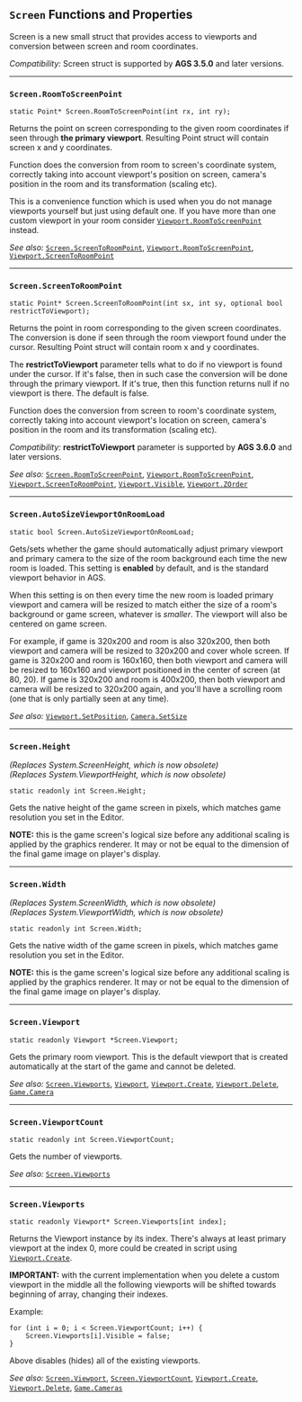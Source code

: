 ## `Screen` Functions and Properties

Screen is a new small struct that provides access to viewports and conversion between screen and room coordinates.

*Compatibility:* Screen struct is supported by **AGS 3.5.0** and later versions.

---

### `Screen.RoomToScreenPoint`

    static Point* Screen.RoomToScreenPoint(int rx, int ry);

Returns the point on screen corresponding to the given room coordinates if seen through **the primary viewport**. Resulting Point struct will contain screen x and y coordinates.

Function does the conversion from room to screen's coordinate system, correctly taking into account viewport's position on screen, camera's position in the room and its transformation (scaling etc).

This is a convenience function which is used when you do not manage viewports yourself but just using default one. If you have more than one custom viewport in your room consider [`Viewport.RoomToScreenPoint`](Viewport#viewportroomtoscreenpoint) instead.

*See also:* [`Screen.ScreenToRoomPoint`](Screen#screenscreentoroompoint), [`Viewport.RoomToScreenPoint`](Viewport#viewportroomtoscreenpoint), [`Viewport.ScreenToRoomPoint`](Viewport#viewportscreentoroompoint)

---

### `Screen.ScreenToRoomPoint`

    static Point* Screen.ScreenToRoomPoint(int sx, int sy, optional bool restrictToViewport);

Returns the point in room corresponding to the given screen coordinates. The conversion is done if seen through the room viewport found under the cursor. Resulting Point struct will contain room x and y coordinates.

The **restrictToViewport** parameter tells what to do if no viewport is found under the cursor. If it's false, then in such case the conversion will be done through the primary viewport. If it's true, then this function returns null if no viewport is there. The default is false.

Function does the conversion from screen to room's coordinate system, correctly taking into account viewport's location on screen, camera's position in the room and its transformation (scaling etc).

*Compatibility:* **restrictToViewport** parameter is supported by **AGS 3.6.0** and later versions.

*See also:* [`Screen.RoomToScreenPoint`](Screen#screenroomtoscreenpoint), [`Viewport.RoomToScreenPoint`](Viewport#viewportroomtoscreenpoint), [`Viewport.ScreenToRoomPoint`](Viewport#viewportscreentoroompoint), [`Viewport.Visible`](Viewport#viewportvisible), [`Viewport.ZOrder`](Viewport#viewportzorder)

---

### `Screen.AutoSizeViewportOnRoomLoad`

    static bool Screen.AutoSizeViewportOnRoomLoad;

Gets/sets whether the game should automatically adjust primary viewport and primary camera to the size of the room background each time the new room is loaded. This setting is **enabled** by default, and is the standard viewport behavior in AGS.

When this setting is on then every time the new room is loaded primary viewport and camera will be resized to match either the size of a room's background or game screen, whatever is *smaller*. The viewport will also be centered on game screen.

For example, if game is 320x200 and room is also 320x200, then both viewport and camera will be resized to 320x200 and cover whole screen.
If game is 320x200 and room is 160x160, then both viewport and camera will be resized to 160x160 and viewport positioned in the center of screen (at 80, 20).
If game is 320x200 and room is 400x200, then both viewport and camera will be resized to 320x200 again, and you'll have a scrolling room (one that is only partially seen at any time).

*See also:* [`Viewport.SetPosition`](Viewport#viewportsetposition), [`Camera.SetSize`](Camera#camerasetsize)

---

### `Screen.Height`

*(Replaces System.ScreenHeight, which is now obsolete)*<br>
*(Replaces System.ViewportHeight, which is now obsolete)*

    static readonly int Screen.Height;

Gets the native height of the game screen in pixels, which matches game resolution you set in the Editor.

**NOTE:** this is the game screen's logical size before any additional scaling is applied by the graphics renderer. It may or not be equal to the dimension of the final game image on player's display.

---

### `Screen.Width`

*(Replaces System.ScreenWidth, which is now obsolete)*<br>
*(Replaces System.ViewportWidth, which is now obsolete)*

    static readonly int Screen.Width;

Gets the native width of the game screen in pixels, which matches game resolution you set in the Editor.

**NOTE:** this is the game screen's logical size before any additional scaling is applied by the graphics renderer. It may or not be equal to the dimension of the final game image on player's display.

---

### `Screen.Viewport`

    static readonly Viewport *Screen.Viewport;

Gets the primary room viewport. This is the default viewport that is created automatically at the start of the game and cannot be deleted.

*See also:* [`Screen.Viewports`](Screen#screenviewports), [`Viewport`](Viewport), [`Viewport.Create`](Viewport#viewportcreate), [`Viewport.Delete`](Viewport#viewportdelete), [`Game.Camera`](Game#gamecamera)

---

### `Screen.ViewportCount`

    static readonly int Screen.ViewportCount;

Gets the number of viewports.

*See also:* [`Screen.Viewports`](Screen#screenviewports)

---

### `Screen.Viewports`

    static readonly Viewport* Screen.Viewports[int index];

Returns the Viewport instance by its index. There's always at least primary viewport at the index 0, more could be created in script using [`Viewport.Create`](Viewport#viewportcreate).

**IMPORTANT:** with the current implementation when you delete a custom viewport in the middle all the following viewports will be shifted towards beginning of array, changing their indexes.

Example:

    for (int i = 0; i < Screen.ViewportCount; i++) {
        Screen.Viewports[i].Visible = false;
    }

Above disables (hides) all of the existing viewports.

*See also:* [`Screen.Viewport`](Screen#screenviewport), [`Screen.ViewportCount`](Screen#screenviewportcount), [`Viewport.Create`](Viewport#viewportcreate), [`Viewport.Delete`](Viewport#viewportdelete), [`Game.Cameras`](Game#gamecameras)

